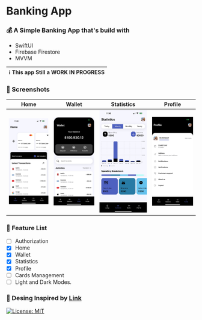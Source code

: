 # Banking App

### 💰 A Simple Banking App that's build with 
- SwiftUI 
- Firebase Firestore
- MVVM
  
|                                      :information_source: This app Still a WORK IN PROGRESS                                               |
|-------------------------------------------------------------------------------------------------------------------------------------------|

### 📱 Screenshots  
| Home | Wallet | Statistics | Profile | 
|------|--------|------------|---------|
|![Home](ScreenShots/1-Home.jpeg) |![Wallet](ScreenShots/3-Wallet.jpeg) | ![Statistics](ScreenShots/2-Statistics.jpeg) | ![Profile](ScreenShots/4-Profile.jpeg) |



### 📝 Feature List 
- [ ] Authorization
- [X] Home
- [X] Wallet
- [X] Statistics
- [X] Profile
- [ ] Cards Management
- [ ] Light and Dark Modes.

### 🎨 Desing Inspired by [Link](https://dribbble.com/shots/14828147-money-management?utm_source=Clipboard_Shot&utm_campaign=arcimaryam&utm_content=money%20management&utm_medium=Social_Share&utm_source=Clipboard_Shot&utm_campaign=arcimaryam&utm_content=money%20management&utm_medium=Social_Share)


[![License: MIT](https://img.shields.io/badge/License-MIT-yellow.svg)](https://opensource.org/licenses/MIT)
